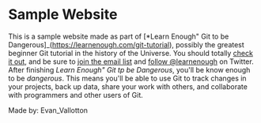 # Sample Website

This is a sample website made as part of [*Learn Enough" Git to be Dangerous]_(https://learnenough.com/git-tutorial), possibly the greatest beginner Git tutorial in the history of the Universe. You should totally [check it out](http://learnenough.com/git-tutorial), and be sure to [join the email list](http://learnenough.com/#email_list) and [follow @learnenough](http://twitter.com/learnenough) on Twitter.
After finishing *Learn Enough" Git tp be Dangerous*, you'll be know enough to be *dangerous*. This means you'll be able to use Git to track changes in your projects, back up data, share your work with others, and collaborate with programmers and other users of Git.

Made by: Evan_Vallotton
